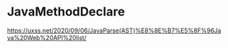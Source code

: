 # JavaMethodDeclare

https://uxss.net/2020/09/06/JavaParse(AST)%E8%8E%B7%E5%8F%96Java%20Web%20API%20list/
